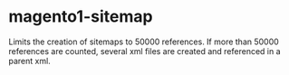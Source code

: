 # magento1-sitemap

Limits the creation of sitemaps to 50000 references.
If more than 50000 references are counted, several xml files are created and referenced in a parent xml.
